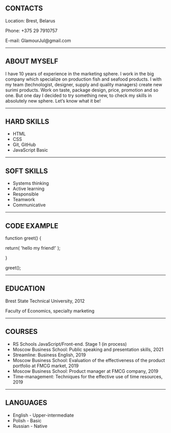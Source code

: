## CONTACTS

Location: Brest, Belarus
<p> Phone: +375 29 7910757
<p> E-mail: GlamourJul@gmail.com </p>


***

## ABOUT MYSELF

I have 10 years of experience in the marketing sphere. I work in the big company which specialize on production fish and seafood products.
I with my team (technologist, designer, supply and quality managers) create new surimi products. Work on taste, package design, price, promotion and so one.
But one day I decided to try something new, to check my skills in absolutely new sphere. Let’s know what it be! 

***

## HARD SKILLS

- HTML
- CSS
- Git, GitHub
- JavaScript Basic

***

## SOFT SKILLS

+ Systems thinking
+ Active learning
+ Responsible
+ Teamwork
+ Communicative

***

## CODE EXAMPLE

function greet() {

return( 'hello my friend!' );

}

greet();

***

## EDUCATION

Brest State Technical University, 2012
<p> Faculty of Economics, specialty marketing </p>

***

## COURSES

- RS Schools JavaScript/Front-end. Stage 1 (in process)
- Moscow Business School: Public speaking and presentation skills, 2021
- Streamline: Business English, 2019
- Moscow Business School: Evaluation of the effectiveness of the product portfolio at FMCG market, 2019
- Moscow Business School: Product manager at FMCG company, 2019
- Time-management: Techniques for the effective use of time resources, 2019

***

## LANGUAGES

- English - Upper-intermediate
- Polish - Basic
- Russian - Native








